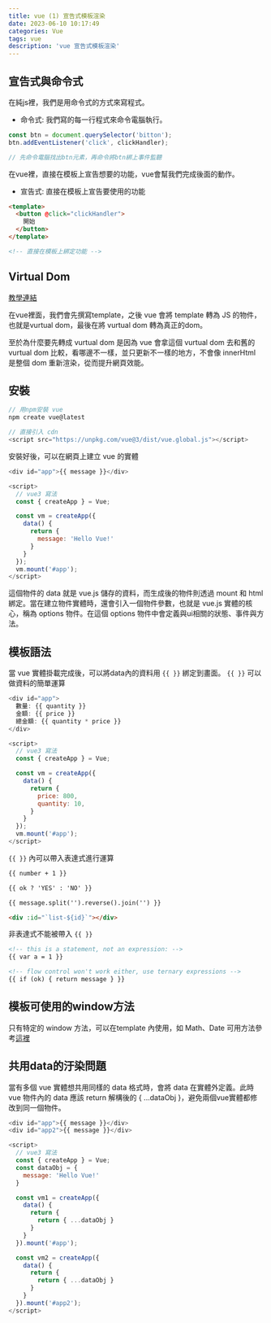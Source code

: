 ```yaml
---
title: vue (1) 宣告式模板渲染
date: 2023-06-10 10:17:49
categories: Vue
tags: vue
description: 'vue 宣告式模板渲染'
---
```


## 宣告式與命令式

在純js裡，我們是用命令式的方式來寫程式。

- 命令式: 我們寫的每一行程式來命令電腦執行。

``` js
const btn = document.querySelector('bitton');
btn.addEventListener('click', clickHandler);

// 先命令電腦找出btn元素，再命令將btn綁上事件監聽
```

在vue裡，直接在模板上宣告想要的功能，vue會幫我們完成後面的動作。

- 宣告式: 直接在模板上宣告要使用的功能

``` html
<template>
  <button @click="clickHandler">
    開始
  </button>  
</template>

<!-- 直接在模板上綁定功能 -->
```

## Virtual Dom

[教學連結](https://youtu.be/DTJspLLm8Rs?list=PLEfh-m_KG4dbjf0YCJ7i0FFGK3FtQpanL&t=1800)

在vue裡面，我們會先撰寫template，之後 vue 會將 template 轉為 JS 的物件，也就是vurtual dom，最後在將 vurtual dom 轉為真正的dom。

至於為什麼要先轉成 vurtual dom 是因為 vue 會拿這個 vurtual dom 去和舊的 vurtual dom 比較，看哪邊不一樣，並只更新不一樣的地方，不會像 innerHtml 是整個 dom 重新渲染，從而提升網頁效能。

## 安裝

``` js
// 用npm安裝 vue
npm create vue@latest

// 直接引入 cdn
<script src="https://unpkg.com/vue@3/dist/vue.global.js"></script>
``` 

安裝好後，可以在網頁上建立 vue 的實體

``` js
<div id="app">{{ message }}</div>

<script>
  // vue3 寫法
  const { createApp } = Vue;

  const vm = createApp({
    data() {
      return {
        message: 'Hello Vue!'
      }
    }
  });
  vm.mount('#app');
</script>
```

這個物件的 data 就是 vue.js 儲存的資料，而生成後的物件則透過 mount 和 html 綁定。當在建立物件實體時，還會引入一個物件參數，也就是 vue.js 實體的核心，稱為 options 物件。在這個 options 物件中會定義與ui相關的狀態、事件與方法。

## 模板語法

當 vue 實體掛載完成後，可以將data內的資料用 `{{ }}` 綁定到畫面。 `{{ }}` 可以做資料的簡單運算

``` js
<div id="app">
  數量: {{ quantity }}
  金額: {{ price }}
  總金額: {{ quantity * price }}
</div>

<script>
  // vue3 寫法
  const { createApp } = Vue;

  const vm = createApp({
    data() {
      return {
        price: 800,
        quantity: 10,
      }
    }
  });
  vm.mount('#app');
</script>
```

`{{ }}` 內可以帶入表達式進行運算

``` html
{{ number + 1 }}

{{ ok ? 'YES' : 'NO' }}

{{ message.split('').reverse().join('') }}

<div :id="`list-${id}`"></div>
```

非表達式不能被帶入 `{{ }}`

``` html
<!-- this is a statement, not an expression: -->
{{ var a = 1 }}

<!-- flow control won't work either, use ternary expressions -->
{{ if (ok) { return message } }}
```

## 模板可使用的window方法

只有特定的 window 方法，可以在template 內使用，如 Math、Date
可用方法參考[這裡](https://github.com/vuejs/core/blob/main/packages/shared/src/globalsAllowList.ts#L3)

 
## 共用data的汙染問題

當有多個 vue 實體想共用同樣的 data 格式時，會將 data 在實體外定義。此時 vue 物件內的 data 應該 return 解構後的 { ...dataObj }，避免兩個vue實體都修改到同一個物件。

``` js
<div id="app">{{ message }}</div>
<div id="app2">{{ message }}</div>

<script>
  // vue3 寫法
  const { createApp } = Vue;
  const dataObj = {
    message: 'Hello Vue!'
  }

  const vm1 = createApp({
    data() {
      return {
        return { ...dataObj }
      }
    }
  }).mount('#app');

  const vm2 = createApp({
    data() {
      return {
        return { ...dataObj }
      }
    }
  }).mount('#app2');
</script>
```










